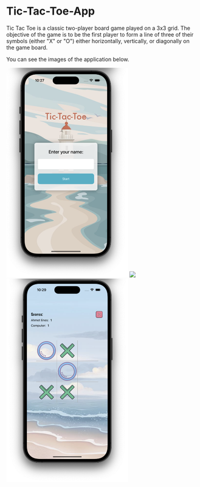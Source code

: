 # Tic-Tac-Toe-App
Tic Tac Toe is a classic two-player board game played on a 3x3 grid. The objective of the game is to be the first player to form a line of three of their symbols (either "X" or "O") either horizontally, vertically, or diagonally on the game board.

 You can see the images of the application below.
 
 <img src="app-images/screen-1.png" width="320"> <img src="app-images/sceen-2.png" width="320"> <img src="app-images/screen-3.png" width="320">
